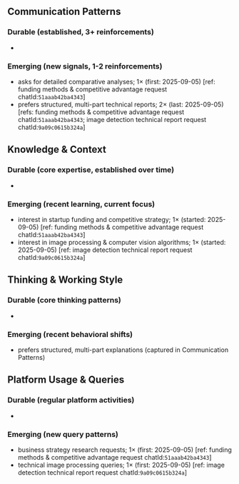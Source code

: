 ## Communication Patterns
### Durable (established, 3+ reinforcements)
- 

### Emerging (new signals, 1-2 reinforcements)
- asks for detailed comparative analyses; 1× (first: 2025-09-05) [ref: funding methods & competitive advantage request chatId:`51aaab42ba4343`]
- prefers structured, multi-part technical reports; 2× (last: 2025-09-05) [refs: funding methods & competitive advantage request chatId:`51aaab42ba4343`; image detection technical report request chatId:`9a09c0615b324a`]

## Knowledge & Context
### Durable (core expertise, established over time)
- 

### Emerging (recent learning, current focus)
- interest in startup funding and competitive strategy; 1× (started: 2025-09-05) [ref: funding methods & competitive advantage request chatId:`51aaab42ba4343`]
- interest in image processing & computer vision algorithms; 1× (started: 2025-09-05) [ref: image detection technical report request chatId:`9a09c0615b324a`]

## Thinking & Working Style
### Durable (core thinking patterns)
- 

### Emerging (recent behavioral shifts)
- prefers structured, multi-part explanations (captured in Communication Patterns)

## Platform Usage & Queries
### Durable (regular platform activities)
- 

### Emerging (new query patterns)
- business strategy research requests; 1× (first: 2025-09-05) [ref: funding methods & competitive advantage request chatId:`51aaab42ba4343`]
- technical image processing queries; 1× (first: 2025-09-05) [ref: image detection technical report request chatId:`9a09c0615b324a`]
